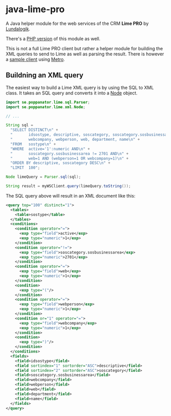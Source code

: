 java-lime-pro
=============

A Java helper module for the web services of the CRM **Lime PRO** by
[Lundalogik](https://github.com/lundalogik).

There's a [PHP version](https://github.com/poppa/php-lime-pro) of this module
as well.

This is not a full Lime PRO client but rather a helper module for building the
XML queries to send to Lime as well as parsing the result. There is however
a [sample client](https://github.com/poppa/java-lime-pro/blob/master/src/se/poppanator/lime/SampleClient.java)
using [Metro](https://metro.java.net/).

## Buildning an XML query

The easiest way to build a Lime XML query is by using the SQL to XML class. It
takes an SQL query and converts it into a [Node](https://github.com/poppa/java-lime-pro/blob/master/src/se/poppanator/lime/xml/Node.java)
object.

```java
import se.poppanator.lime.sql.Parser;
import se.poppanator.lime.xml.Node;

// ...

String sql =
  "SELECT DISTINCT\n" +
  "       idsostype, descriptive, soscategory, soscategory.sosbusinessarea,\n" +
  "       webcompany, webperson, web, department, name\n" +
  "FROM   sostype\n" +
  "WHERE  active='1':numeric AND\n" +
  "       soscategory.sosbusinessarea != 2701 AND\n" +
  "       web=1 AND (webperson=1 OR webcompany=1)\n" +
  "ORDER BY descriptive, soscategory DESC\n" +
  "LIMIT  100";

Node limeQuery = Parser.sql(sql);

String result = myWSClient.query(limeQuery.toString());
```

The SQL query above will result in an XML document like this:

```xml
<query top="100" distinct="1">
  <tables>
    <table>sostype</table>
  </tables>
  <conditions>
    <condition operator="=">
      <exp type="field">active</exp>
      <exp type="numeric">1</exp>
    </condition>
    <condition operator="!=">
      <exp type="field">soscategory.sosbusinessarea</exp>
      <exp type="numeric">2701</exp>
    </condition>
    <condition operator="=">
      <exp type="field">web</exp>
      <exp type="numeric">1</exp>
    </condition>
    <condition>
      <exp type="("/>
    </condition>
    <condition operator="=">
      <exp type="field">webperson</exp>
      <exp type="numeric">1</exp>
    </condition>
    <condition or="1" operator="=">
      <exp type="field">webcompany</exp>
      <exp type="numeric">1</exp>
    </condition>
    <condition>
      <exp type=")"/>
    </condition>
  </conditions>
  <fields>
    <field>idsostype</field>
    <field sortindex="1" sortorder="ASC">descriptive</field>
    <field sortindex="2" sortorder="ASC">soscategory</field>
    <field>soscategory.sosbusinessarea</field>
    <field>webcompany</field>
    <field>webperson</field>
    <field>web</field>
    <field>department</field>
    <field>name</field>
  </fields>
</query>
```